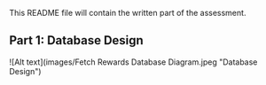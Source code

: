 This README file will contain the written part of the assessment.

## Part 1: Database Design
![Alt text](images/Fetch Rewards Database Diagram.jpeg "Database Design")
